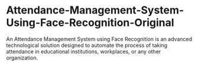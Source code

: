 # Attendance-Management-System-Using-Face-Recognition-Original
An Attendance Management System using Face Recognition is an advanced technological solution designed to automate the process of taking attendance in educational institutions, workplaces, or any other organization. 

